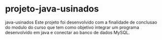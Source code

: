 # projeto-java-usinados
java-usinados
Este projeto foi desenvolvido com a finalidade de conclusao do modulo do curso que tem como objetivo integrar  um programa desenvolvido  em java e conectar ao banco de dados MySQL.
